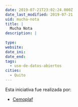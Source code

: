 ```yaml
---
date: 2019-07-21T23:02:24.000Z
date_last_modified: 2019-07-21
uid: mucha-nota
title: |
  Mucha Nota
description: |
  
type: 
website: 
date_ini: 
date_end: 
tags:
  - uso-de-datos-abiertos
cities: 
  - Quito
---
```


Esta iniciativa fue realizada por:

- [Cemoplaf](/organizaciones/cemoplaf)
